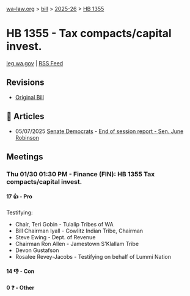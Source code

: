 [wa-law.org](/) > [bill](/bill/) > [2025-26](/bill/2025-26/) > [HB 1355](/bill/2025-26/hb/1355/)

# HB 1355 - Tax compacts/capital invest.
[leg.wa.gov](https://app.leg.wa.gov/billsummary?BillNumber=1355&Year=2025&Initiative=false) | [RSS Feed](./rss.xml)

## Revisions
* [Original Bill](1/)

## 📰 Articles
* 05/07/2025 [Senate Democrats](/org/senate_democrats/) - [End of session report - Sen. June Robinson](https://senatedemocrats.wa.gov/robinson/2025/05/07/end-of-session-report-3/#:~:text=HB%201355)

## Meetings
### Thu 01/30 01:30 PM - Finance (FIN): HB 1355 Tax compacts/capital invest.
#### 17 👍 - Pro
Testifying:
* Chair, Teri Gobin - Tulalip Tribes of WA
* Bill Chairman Iyall - Cowlitz Indian Tribe, Chairman
* Steve Ewing - Dept. of Revenue
* Chairman Ron Allen - Jamestown S'Klallam Tribe
* Devon Gustafson
* Rosalee Revey-Jacobs - Testifying on behalf of Lummi Nation

#### 14 👎 - Con

#### 0 ❓ - Other
